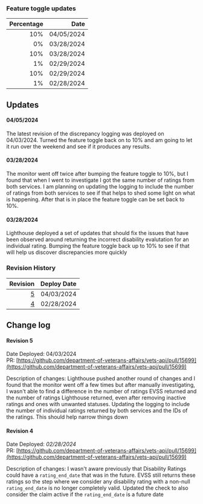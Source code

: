 ### Feature toggle updates
| Percentage | Date       |
| ---------: | ---------: |
|        10% | 04/05/2024 |
|         0% | 03/28/2024 |
|        10% | 03/28/2024 |
|         1% | 02/29/2024 |
|        10% | 02/29/2024 |
|         1% | 02/28/2024 |

## Updates
#### 04/05/2024
The latest revision of the discrepancy logging was deployed on 04/03/2024. Turned the feature toggle back on to 10% and am going to let it run over the weekend and see if it produces any results.

#### 03/28/2024
The monitor went off twice after bumping the feature toggle to 10%, but I found that when I went to investigate I got the same number of ratings from both services. I am planning on updating the logging to include the number of ratings from both services to see if that helps to shed some light on what is happening. After that is in place the feature toggle can be set back to 10%.

#### 03/28/2024
Lighthouse deployed a set of updates that should fix the issues that have been observed around returning the incorrect disability evalutation for an individual rating. Bumping the feature toggle back up to 10% to see if that will help us discover discrepancies more quickly


### Revision History
| Revision         | Deploy Date |
| ---------------: | ----------: |
| [5](#revision-5) |  04/03/2024 |
| [4](#revision-4) |  02/28/2024 |


## Change log
#### Revision 5
Date Deployed: 04/03/2024 \
PR: [https://github.com/department-of-veterans-affairs/vets-api/pull/15699](https://github.com/department-of-veterans-affairs/vets-api/pull/15699)

Description of changes: Lighthouse pushed another round of changes and I found that the monitor went off a few times but after manually investigating, I wasn't able to find a difference in the number of ratings EVSS returned and the number of ratings Lighthouse returned, even after removing inactive ratings and ones with unwanted statuses. Updating the logging to include the number of individual ratings returned by both services and the IDs of the ratings. This should help narrow things down

#### Revision 4
Date Deployed: _02/28/2024_ \
PR: [https://github.com/department-of-veterans-affairs/vets-api/pull/15699](https://github.com/department-of-veterans-affairs/vets-api/pull/15699)

Description of changes: I wasn't aware previously that Disability Ratings could have a `rating_end_date` that was in the future. EVSS still returns these ratings so the step where we consider any disability rating with a non-null `rating_end_date` is no longer completely valid. Updated the check to also consider the claim active if the `rating_end_date` is a future date

